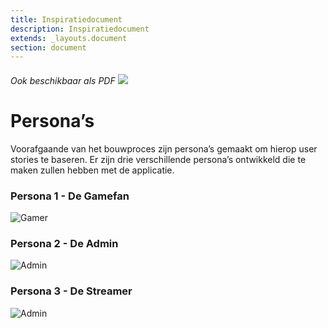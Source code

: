 ```yaml
---
title: Inspiratiedocument
description: Inspiratiedocument
extends: _layouts.document
section: document
---
```

<h6>Ook beschikbaar als PDF <a href="/assets/pdf/martijn_koch_personas.pdf" target="_blank" class="read-more"><img src="/assets/img/icons/iconmonstr-download-11.svg" class="pdf-icon"/></a></h6>

# Persona’s 
Voorafgaande van het bouwproces zijn persona’s gemaakt om hierop user stories te baseren. Er zijn drie verschillende persona’s ontwikkeld die te maken zullen hebben met de applicatie. 

### Persona 1 - De Gamefan 
![](/assets/img/gamer.png "Gamer")

### Persona 2 - De Admin 
![](/assets/img/admin.png "Admin")

### Persona 3 - De Streamer 
![](/assets/img/streamer.png "Admin")